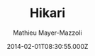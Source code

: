 ---
title: Hikari
github: https://github.com/mx3m/hikari-for-Jekyll
demo: https://mx3m.github.io/hikari-for-Jekyll/
author: Mathieu Mayer-Mazzoli
ssg:
  - Jekyll
cms:
  - No Cms
date: 2014-02-01T08:30:55.000Z
description: An open-source theme for Jekyll
stale: true
disabled_reason: demo url not found
disabled: true
---